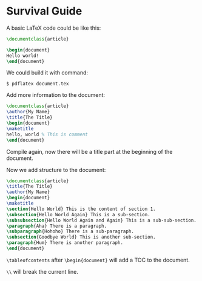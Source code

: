# Survival Guide

A basic LaTeX code could be like this:

  ```latex
\documentclass{article}

\begin{document}
Hello world! 
\end{document}
  ```

We could build it with command:

  ```console
$ pdflatex document.tex
  ```

Add more information to the document:

  ```latex
\documentclass{article}
\author{My Name}
\title{The Title}
\begin{document}
\maketitle
hello, world % This is comment
\end{document}
  ```

Compile again, now there will be a title part at the beginning of the document.

Now we add structure to the document:

  ```latex
\documentclass{article}
\title{The Title}
\author{My Name}
\begin{document}
\maketitle
\section{Hello World} This is the content of section 1.
\subsection{Hello World Again} This is a sub-section.
\subsubsection{Hello World Again and Again} This is a sub-sub-section.
\paragraph{Aha} There is a paragraph.
\subparagraph{Hohoho} There is a sub-paragraph.
\subsection{Goodbye World} This is another sub-section.
\paragraph{Hum} There is another paragraph.
\end{document}
  ```

`\tableofcontents` after `\begin{document}` will add a TOC to the document.

`\\` will break the current line.
